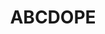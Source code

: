 ---
pid: llg97
title: ABCDOPE
location_transcription: The Parkway
coordinates: "[-75.177134718675, 39.962774287925]"
zipcode: '19095'
gen_neighborhood: 
neighborhood: Wyncote
outside_phl: 'Wyncote PA '
age: '14'
age_range: 13-19
instagram: 
image_file_name: llg_97.jpg
proposal_transcription: |-
  This monument symbolizes education and how people should really focus on being happy. Happiness is not something that is hard to acquire. You don't need money all you need is the mindset to be happy.

  ABCDOPE
topic: Education,Uplifting
topic_summary: 0, 0
type: Sculpture Statue
keywords_other: happiness, positive mindset
credit: Kylie Delapyane
image_labels: 
twitter: 
facebook: 
permalink: "/monuments/llg97/"
layout: item-page
---